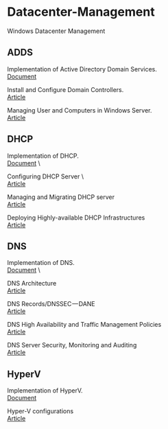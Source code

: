 # Datacenter-Management
Windows Datacenter Management

## ADDS
  Implementation of Active Directory Domain Services. \
  [Document](/ADDS) 
  
  Install and Configure Domain Controllers. \
  [Article](https://jadhusan-s.medium.com/active-directory-domain-services-30c46c20401d) 
  
  Managing User and Computers in Windows Server. \
  [Article](https://jadhusan-s.medium.com/active-directory-domain-services-2-2e5c9f675cf1) 

## DHCP
  Implementation of DHCP. \
  [Document](/DHCP) \
  
  Configuring DHCP Server \     
  [Article](https://jadhusan-s.medium.com/microsoft-dhcp-server-4dc1bde42e82)    
  
  Managing and Migrating DHCP server    \
  [Article](https://jadhusan-s.medium.com/microsoft-dhcp-server-2-6efca4bd92a0)  
  
  Deploying Highly-available DHCP Infrastructures  \
  [Article](https://jadhusan-s.medium.com/microsoft-dhcp-server-3-9aab14cc4e8a) 


## DNS
  Implementation of DNS. \
  [Document](/DNS) \
  
  DNS Architecture \
  [Article](https://jadhusan-s.medium.com/microsoft-dns-server-f39beb44aad0)
  
  DNS Records/DNSSEC — DANE \
  [Article](https://jadhusan-s.medium.com/microsoft-dns-server-2-a93e015d12e2)
  
  DNS High Availability and Traffic Management Policies \
  [Article](https://jadhusan-s.medium.com/microsoft-dns-server-3-1a8120af0e1e) 
  
  DNS Server Security, Monitoring and Auditing  \
  [Article](https://jadhusan-s.medium.com/microsoft-dns-server-4-cc673040a9f5)


## HyperV
  Implementation of HyperV. \
  [Document](/HyperV)
  
  Hyper-V configurations \
  [Article](https://jadhusan-s.medium.com/microsoft-hyper-v-773eab284004)
